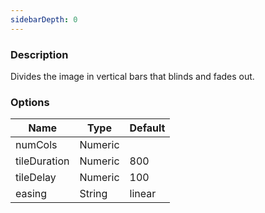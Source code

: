 ```yaml
---
sidebarDepth: 0
---
```


### Description

Divides the image in vertical bars that blinds and fades out.

### Options

| Name         | Type    | Default |
| ------------ | ------- | ------- |
| numCols      | Numeric |         |
| tileDuration | Numeric | 800     |
| tileDelay    | Numeric | 100     |
| easing       | String  | linear  |

